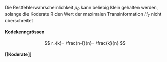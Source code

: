 Die Restfehlerwahrscheinlichkeit $p_{R}$ kann beliebig klein gehalten werden, solange die Koderate R den Wert der maximalen Transinformation $H_{T}$ nicht überschreitet

#### Kodekenngrössen
$$
r_{k}= \frac{n-l}{n}= \frac{k}{n}
$$

#### [[Koderate]]

